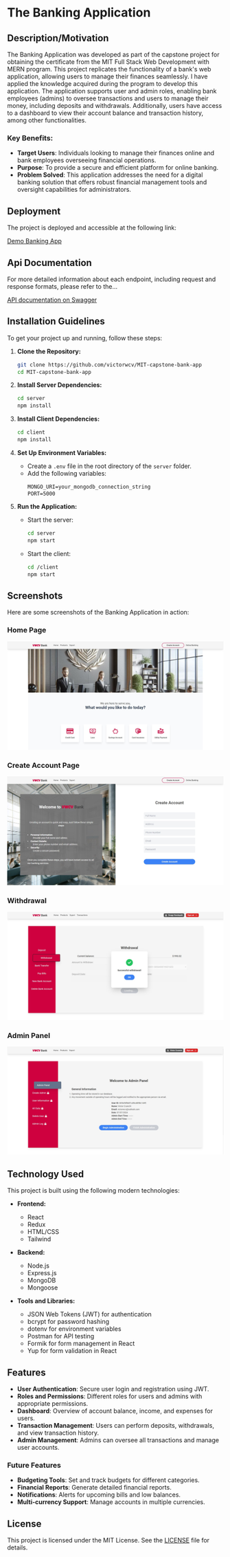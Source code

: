 # The Banking Application

## Description/Motivation
The Banking Application was developed as part of the capstone project for obtaining the certificate from the MIT Full Stack Web Development with MERN program. This project replicates the functionality of a bank's web application, allowing users to manage their finances seamlessly. I have applied the knowledge acquired during the program to develop this application. The application supports user and admin roles, enabling bank employees (admins) to oversee transactions and users to manage their money, including deposits and withdrawals. Additionally, users have access to a dashboard to view their account balance and transaction history, among other functionalities.

### Key Benefits:
- **Target Users**: Individuals looking to manage their finances online and bank employees overseeing financial operations.
- **Purpose**: To provide a secure and efficient platform for online banking.
- **Problem Solved**: This application addresses the need for a digital banking solution that offers robust financial management tools and oversight capabilities for administrators.

## Deployment

The project is deployed and accessible at the following link:

[Demo Banking App](https://victorwcv.github.io/MIT-capstone-bank-app/)

## Api Documentation

For more detailed information about each endpoint, including request and response formats, please refer to the...

[API documentation on Swagger](https://mit-capstone-bank-app.onrender.com/api-docs/)

## Installation Guidelines

To get your project up and running, follow these steps:

1. **Clone the Repository:**
    ```bash
    git clone https://github.com/victorwcv/MIT-capstone-bank-app
    cd MIT-capstone-bank-app
    ```

2. **Install Server Dependencies:**
    ```bash
    cd server
    npm install
    ```

3. **Install Client Dependencies:**
    ```bash
    cd client
    npm install
    ```

4. **Set Up Environment Variables:**
    - Create a `.env` file in the root directory of the `server` folder.
    - Add the following variables:
      ```plaintext
      MONGO_URI=your_mongodb_connection_string
      PORT=5000
      ```

5. **Run the Application:**
    - Start the server:
      ```bash
      cd server
      npm start
      ```
    - Start the client:
      ```bash
      cd /client
      npm start
      ```

## Screenshots

Here are some screenshots of the Banking Application in action:

### Home Page
![Dashboard](images/BA_homePage.jpg)

### Create Account Page
![Dashboard](images/BA_createAccount.jpg)

### Withdrawal 
![Transaction History](images/BA_withdrawal.jpg)

### Admin Panel
![Add Transaction](images/BA_adminPanel.jpg)

## Technology Used

This project is built using the following modern technologies:

- **Frontend:**
  - React
  - Redux
  - HTML/CSS
  - Tailwind

- **Backend:**
  - Node.js
  - Express.js
  - MongoDB
  - Mongoose

- **Tools and Libraries:**
  - JSON Web Tokens (JWT) for authentication
  - bcrypt for password hashing
  - dotenv for environment variables
  - Postman for API testing
  - Formik for form management in React
  - Yup for form validation in React
  

## Features

- **User Authentication**: Secure user login and registration using JWT.
- **Roles and Permissions**: Different roles for users and admins with appropriate permissions.
- **Dashboard**: Overview of account balance, income, and expenses for users.
- **Transaction Management**: Users can perform deposits, withdrawals, and view transaction history.
- **Admin Management**: Admins can oversee all transactions and manage user accounts.
<!-- - **Responsive Design**: Mobile-friendly interface for accessibility on various devices. -->


### Future Features

- **Budgeting Tools**: Set and track budgets for different categories.
- **Financial Reports**: Generate detailed financial reports.
- **Notifications**: Alerts for upcoming bills and low balances.
- **Multi-currency Support**: Manage accounts in multiple currencies.

## License

This project is licensed under the MIT License. See the [LICENSE](LICENSE) file for details.

